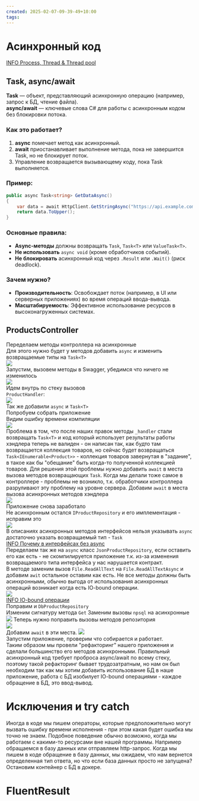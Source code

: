 ```yaml
---
created: 2025-02-07-09-39-49+10:00
tags:
---
```

# Асинхронный код
[INFO Process, Thread & Thread pool](INFO/Process,%20Thread%20&%20Thread%20pool.md)
## Task, async/await
**Task** — объект, представляющий асинхронную операцию (например, запрос к БД, чтение файла).  
**async/await** — ключевые слова C# для работы с асинхронным кодом без блокировки потока.
### Как это работает?
1. **async** помечает метод как асинхронный.
2. **await** приостанавливает выполнение метода, пока не завершится Task, но не блокирует поток.
3. Управление возвращается вызывающему коду, пока Task выполняется.
### Пример:
```csharp
public async Task<string> GetDataAsync()
{
    var data = await HttpClient.GetStringAsync("https://api.example.com/data");
    return data.ToUpper();
}
```
### Основные правила:
- **Async-методы** должны возвращать `Task`, `Task<T>` или `ValueTask<T>`.
- **Не использовать** `async void` (кроме обработчиков событий).
- **Не блокировать** асинхронный код через `.Result` или `.Wait()` (риск deadlock).
### Зачем нужно?
- **Производительность**: Освобождает поток (например, в UI или серверных приложениях) во время операций ввода-вывода.
- **Масштабируемость**: Эффективное использование ресурсов в высоконагруженных системах.
## ProductsController 
Переделаем методы контроллера на асинхронные  
Для этого нужно будет у методов добавить `async` и изменить возвращаемые типы на `Task<T>`  
![](attachments/Pasted%20image%2020250204230648.png)  
Запустим, вызовем методы в Swagger, убедимся что ничего не изменилось  
![](attachments/Pasted%20image%2020250204230743.png)  
Идем внутрь по стеку вызовов  
`ProductHandler`:  
![](attachments/Pasted%20image%2020250204230943.png)  
Так же добавили `async` и `Task<T>`  
Попробуем собрать приложение  
Видим ошибку времени компиляции  
![](attachments/Pasted%20image%2020250204231112.png)  
Проблема в том, что после наших правок методы `_handler` стали возвращать `Task<T>` и код который использует результаты работы хэндлера теперь не валиден - он написан так, как будто там возвращается коллекция товаров, но сейчас будет возвращаться `Task<IEnumerable<Product>>` - коллекция товаров завернутая в "задание", в такое как бы "обещание" быть когда-то полученной коллекцией товаров. 
Для решения этой проблемы нужно добавить `await` в места вызова методов возвращающих `Task`.
Когда мы делали тоже самое в контроллере - проблемы не возникло, т.к. обработчики контроллера разруливают эту проблему на уровне сервера.
Добавим `await` в места вызова асинхронных методов хэндлера  
![](attachments/Pasted%20image%2020250204231934.png)  
Приложение снова заработало  
Не асинхронным остался `IProductRepository` и его имплементация - исправим это  
![](attachments/Pasted%20image%2020250204232135.png)  
В описаниях асинхронных методов интерфейсов нельзя указывать `async` достаточно указать возвращаемый тип - `Task`  
[INFO Почему в интерфейсах без async](INFO/Почему%20в%20интерфейсах%20без%20async.md)  
Переделаем так же на `async` класс `JsonProductRepository`, если оставить его как есть - не скомпилируется приложение т.к. из-за изменения возвращаемого типа интерфейса у нас нарушается контракт.  
В методе заменим вызов `File.ReadAllText` на `File.ReadAllTextAsync` и добавим `awit` остальное оставим как есть. Не все методы должны быть асинхронными, обычно выгода от использования асинхронных операций возникает когда есть IO-bound операции.    
![](attachments/Pasted%20image%2020250204233341.png)  
[INFO IO-bound операции](INFO/IO-bound.md)  
Поправим и `DbProductRepository`  
Изменим сигнатуру метода `Get`
Заменим вызовы `npsql` на асинхронные  
![](attachments/Pasted%20image%2020250207124317.png)
Теперь нужно поправить вызовы методов репозитория  
![](attachments/Pasted%20image%2020250207124354.png)    
Добавим `await` в эти места.
![](attachments/Pasted%20image%2020250207124442.png)  
Запустим приложение, проверим что собирается и работает.  
Таким образом мы провели "рефакторинг" нашего приложения и сделали большинство его методов асинхронными. Правильный асинхронный код требует проброса async/await по всему стеку, поэтому такой рефакторинг бывает трудозатратным, но нам он был необходим так как мы хотим добавить использование БД в наше приложение, работа с БД изобилует IO-bound операциями - каждое обращение в БД, это ввод-вывод.  
# Исключения и try catch
Иногда в коде мы пишем операторы, которые предположительно могут вызвать ошибку времени исполнения - при этом какая будет ошибка мы точно не знаем.
Подобное поведение обычно возможно, когда мы работаем с какими-то ресурсами вне нашей программы. Например обращаемся в базу данных или отправляем http-запрос. 
Когда мы пишем в коде обращение в базу данных, мы ожидаем, что нам вернется определенная тип ответа, но что если база данных просто не запущена?
Остановим контейнер с БД в докере.

# FluentResult